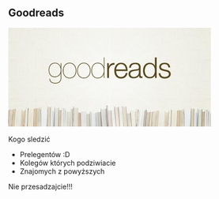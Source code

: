 
## Goodreads
![](./resources/img/goodreads.jpg)

Kogo sledzić

- Prelegentów :D
- Kolegów których podziwiacie
- Znajomych z powyższych

Nie przesadzajcie!!!

